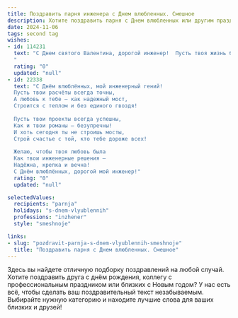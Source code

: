 ```yaml
---
title: Поздравить парня инженера с Днем влюбленных. Смешное
description: Хотите поздравить парня с Днем влюбленных или другим праздником? Наш ИИ создаст незабываемое поздравление, а вы обязательно выделитесь среди других.  
date: 2024-11-06
tags: second tag
wishes:
- id: 114231
  text: "С Днем святого Валентина, дорогой инженер!  Пусть твоя жизнь будет настолько же стабильной, как и самые прочные конструкции, а любовь —  яркой, как  сверкание паяльника в ночи! Желаю, чтобы сердце работало как швейцарские часы — точно, надежно и без перебоев, а  в твоей жизни всегда были нужные детали для счастья!
  "
  rating: "0"
  updated: "null"
- id: 22338
  text: "С Днём влюблённых, мой инженерный гений!
  Пусть твои расчёты всегда точны,
  А любовь к тебе — как надежный мост,
  Строится с теплом и без единого гвоздя!
  
  Пусть твои проекты всегда успешны,
  Как и твои романы — безупречны!
  И хоть сегодня ты не строишь мосты,
  Строй счастье с той, кто тебе дороже всех!
  
  Желаю, чтобы твоя любовь была
  Как твои инженерные решения —
  Надёжна, крепка и вечна!
  С Днём влюблённых, дорогой мой инженер!"
  rating: "0"
  updated: "null"

selectedValues:
  recipients: "parnja"
  holidays: "s-dnem-vlyublennih"
  professions: "inzhener"
  style: "smeshnoje"

links:
- slug: "pozdravit-parnja-s-dnem-vlyublennih-smeshnoje"
  title: "Поздравить парня с Днем влюбленных. Смешное"
---
```


Здесь вы найдете отличную подборку поздравлений на любой случай.
Хотите поздравить друга с днём рождения, коллегу с профессиональным праздником или близких с Новым годом? У нас есть всё, чтобы сделать ваш поздравительный текст незабываемым. Выбирайте нужную категорию и находите лучшие слова для ваших близких и друзей!
